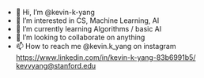 - 👋 Hi, I’m @kevin-k-yang
- 👀 I’m interested in CS, Machine Learning, AI
- 🌱 I’m currently learning Algorithms / basic AI
- 💞️ I’m looking to collaborate on anything
- 📫 How to reach me @kevin.k_yang on instagram
https://www.linkedin.com/in/kevin-k-yang-83b6991b5/
kevvyang@stanford.edu
